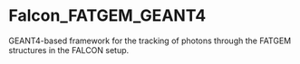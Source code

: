 # Falcon_FATGEM_GEANT4

GEANT4-based framework for the tracking of photons through the FATGEM structures in the FALCON setup.
